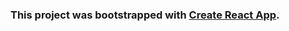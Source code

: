 ### This project was bootstrapped with [Create React App](https://github.com/facebook/create-react-app).
